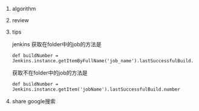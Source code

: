 1. algorithm

2. review

3. tips

   jenkins 获取在folder中的job的方法是

   ```
   def buildNumber = Jenkins.instance.getItemByFullName('job_name').lastSuccessfulBuild.number
   ```

   获取不在folder中的job的方法是

   ```
   def buildNumber = Jenkins.instance.getItem('jobName').lastSuccessfulBuild.number
   ```

4. share google搜索